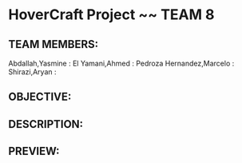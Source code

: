 # HoverCraft Project ~~ TEAM 8

## TEAM MEMBERS: ## 
Abdallah,Yasmine :
El Yamani,Ahmed :
Pedroza Hernandez,Marcelo :
Shirazi,Aryan :

## OBJECTIVE: ##

## DESCRIPTION: ##

## PREVIEW: ##
